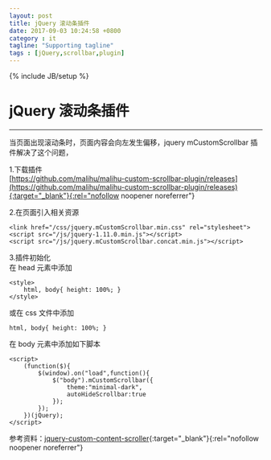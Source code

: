 ```yaml
---
layout: post
title: jQuery 滚动条插件
date: 2017-09-03 10:24:58 +0800
category : it
tagline: "Supporting tagline"
tags : [jQuery,scrollbar,plugin]
---
```

{% include JB/setup %}
# jQuery 滚动条插件
---
当页面出现滚动条时，页面内容会向左发生偏移，jquery mCustomScrollbar 插件解决了这个问题，

1.下载插件  
[https://github.com/malihu/malihu-custom-scrollbar-plugin/releases](https://github.com/malihu/malihu-custom-scrollbar-plugin/releases){:target="_blank"}{:rel="nofollow noopener noreferrer"}

2.在页面引入相关资源  
```
<link href="/css/jquery.mCustomScrollbar.min.css" rel="stylesheet">
<script src="/js/jquery-1.11.0.min.js"></script>
<script src="/js/jquery.mCustomScrollbar.concat.min.js"></script>
```
<!-- more -->
3.插件初始化  
在 head 元素中添加
```
<style>
    html, body{ height: 100%; }
</style>
```
或在 css 文件中添加
```
html, body{ height: 100%; }
```
在 body 元素中添加如下脚本
```
<script>
    (function($){
        $(window).on("load",function(){
            $("body").mCustomScrollbar({
                theme:"minimal-dark",
                autoHideScrollbar:true
            });
        });
    })(jQuery);
</script>
```

参考资料：[jquery-custom-content-scroller](http://manos.malihu.gr/jquery-custom-content-scroller/){:target="_blank"}{:rel="nofollow noopener noreferrer"}
